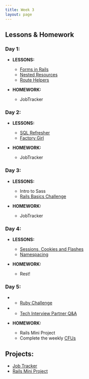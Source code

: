 ```yaml
---
title: Week 3
layout: page
---
```


## Lessons & Homework

### Day 1:

* **LESSONS:**
  - [Forms in Rails](../lessons/form_helpers_rails)
  - [Nested Resources](../lessons/nested_resources)
  - [Route Helpers](../lessons/route_helpers)

* **HOMEWORK:**
  - JobTracker

### Day 2:

* **LESSONS:**
  - [SQL Refresher](../lessons/sql_refresher)
  - [Factory Girl](../lessons/factory_girl)

* **HOMEWORK:**
  - JobTracker

### Day 3:

* **LESSONS:**
  - Intro to Sass
  - [Rails Basics Challenge](../lessons/rails_basics_challenge)

* **HOMEWORK:**
  - JobTracker

### Day 4:

* **LESSONS:**
  - [Sessions, Cookies and Flashes](../lessons/sessions_cookies_and_flashes)
  - [Namespacing](../lessons/namespacing)

* **HOMEWORK:**
  - Rest!

### Day 5:

* - [Ruby Challenge](../lessons/violations)
* - [Tech Interview Partner Q&A](../lessons/mock_interview)

* **HOMEWORK:**
  - Rails Mini Project
  - Complete the weekly [CFUs](https://github.com/turingschool/checks-for-understanding/blob/master/module-2/backend/week_three.md)

## Projects:

* [Job Tracker](https://github.com/turingschool/job-tracker)
* [Rails Mini Project](../projects/mini-project)
